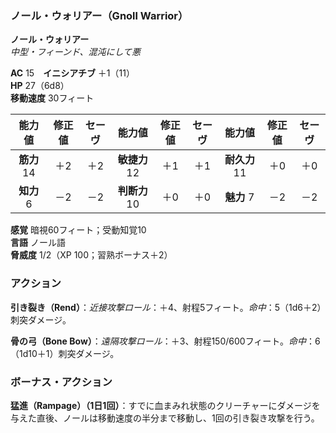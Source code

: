 ### ノール・ウォリアー（Gnoll Warrior）

**ノール・ウォリアー**  
*中型・フィーンド、混沌にして悪*

**AC** 15　**イニシアチブ** ＋1（11）  
**HP** 27（6d8）  
**移動速度** 30フィート

| 能力値 | 修正値 | セーヴ | 能力値 | 修正値 | セーヴ | 能力値 | 修正値 | セーヴ |
|:---:|:---:|:---:|:---:|:---:|:---:|:---:|:---:|:---:|
| **筋力** 14 | ＋2 | ＋2 | **敏捷力** 12 | ＋1 | ＋1 | **耐久力** 11 | ＋0 | ＋0 |
| **知力** 6 | －2 | －2 | **判断力** 10 | ＋0 | ＋0 | **魅力** 7 | －2 | －2 |

**感覚** 暗視60フィート；受動知覚10  
**言語** ノール語  
**脅威度** 1/2（XP 100；習熟ボーナス＋2）

### アクション
**引き裂き（Rend）**：*近接攻撃ロール*：＋4、射程5フィート。*命中*：5（1d6＋2）刺突ダメージ。

**骨の弓（Bone Bow）**：*遠隔攻撃ロール*：＋3、射程150/600フィート。*命中*：6（1d10＋1）刺突ダメージ。

### ボーナス・アクション
**猛進（Rampage）（1日1回）**：すでに血まみれ状態のクリーチャーにダメージを与えた直後、ノールは移動速度の半分まで移動し、1回の引き裂き攻撃を行う。